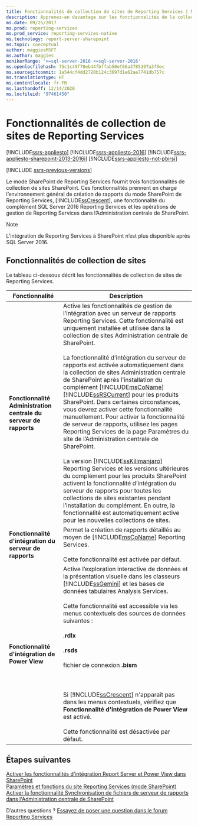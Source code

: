 ```yaml
---
title: Fonctionnalités de collection de sites de Reporting Services | Microsoft Docs
description: Apprenez-en davantage sur les fonctionnalités de la collection de sites SharePoint fournies par le mode SharePoint SQL Server Reporting Services.
ms.date: 09/25/2017
ms.prod: reporting-services
ms.prod_service: reporting-services-native
ms.technology: report-server-sharepoint
ms.topic: conceptual
author: maggiesMSFT
ms.author: maggies
monikerRange: '>=sql-server-2016 <=sql-server-2016'
ms.openlocfilehash: 75c1c49f70eb44fbffab50ef66a3785d97a3f9ec
ms.sourcegitcommit: 1a544cf4dd2720b124c3697d1e62ae7741db757c
ms.translationtype: HT
ms.contentlocale: fr-FR
ms.lasthandoff: 12/14/2020
ms.locfileid: "97461450"
---
```

# <a name="reporting-services-site-collection-features"></a>Fonctionnalités de collection de sites de Reporting Services

[!INCLUDE[ssrs-appliesto](../../includes/ssrs-appliesto.md)] [!INCLUDE[ssrs-appliesto-2016](../../includes/ssrs-appliesto-2016.md)] [!INCLUDE[ssrs-appliesto-sharepoint-2013-2016i](../../includes/ssrs-appliesto-sharepoint-2013-2016.md)] [!INCLUDE[ssrs-appliesto-not-pbirsi](../../includes/ssrs-appliesto-not-pbirs.md)]

[!INCLUDE [ssrs-previous-versions](../../includes/ssrs-previous-versions.md)]

Le mode SharePoint de Reporting Services fournit trois fonctionnalités de collection de sites SharePoint. Ces fonctionnalités prennent en charge l’environnement général de création de rapports du mode SharePoint de Reporting Services, [!INCLUDE[ssCrescent](../../includes/sscrescent-md.md)], une fonctionnalité du complément SQL Server 2016 Reporting Services et les opérations de gestion de Reporting Services dans l’Administration centrale de SharePoint.

> [!NOTE]
> L’intégration de Reporting Services à SharePoint n’est plus disponible après SQL Server 2016.
  
## <a name="site-collection-features"></a>Fonctionnalités de collection de sites

 Le tableau ci-dessous décrit les fonctionnalités de collection de sites de Reporting Services.  
  
|Fonctionnalité|Description|  
|-------------|-----------------|  
|**Fonctionnalité Administration centrale du serveur de rapports**|Active les fonctionnalités de gestion de l’intégration avec un serveur de rapports Reporting Services. Cette fonctionnalité est uniquement installée et utilisée dans la collection de sites Administration centrale de SharePoint.<br /><br /> La fonctionnalité d’intégration du serveur de rapports est activée automatiquement dans la collection de sites Administration centrale de SharePoint après l’installation du complément [!INCLUDE[msCoName](../../includes/msconame-md.md)] [!INCLUDE[ssRSCurrent](../../includes/ssrscurrent-md.md)] pour les produits SharePoint. Dans certaines circonstances, vous devrez activer cette fonctionnalité manuellement. Pour activer la fonctionnalité de serveur de rapports, utilisez les pages Reporting Services de la page Paramètres du site de l’Administration centrale de SharePoint.<br /><br /> La version [!INCLUDE[ssKilimanjaro](../../includes/sskilimanjaro-md.md)] Reporting Services et les versions ultérieures du complément pour les produits SharePoint activent la fonctionnalité d’intégration du serveur de rapports pour toutes les collections de sites existantes pendant l’installation du complément. En outre, la fonctionnalité est automatiquement active pour les nouvelles collections de sites.|  
|**Fonctionnalité d'intégration du serveur de rapports**|Permet la création de rapports détaillés au moyen de [!INCLUDE[msCoName](../../includes/msconame-md.md)] Reporting Services.<br /><br /> Cette fonctionnalité est activée par défaut.|  
|**Fonctionnalité d'intégration de Power View**|Active l’exploration interactive de données et la présentation visuelle dans les classeurs [!INCLUDE[ssGemini](../../includes/ssgemini-md.md)] et les bases de données tabulaires Analysis Services.<br /><br /> Cette fonctionnalité est accessible via les menus contextuels des sources de données suivantes :<br /><br /> **.rdlx**<br /><br /> **.rsds**<br /><br /> fichier de connexion **.bism**<br /><br /> <br /><br /> Si [!INCLUDE[ssCrescent](../../includes/sscrescent-md.md)] n'apparaît pas dans les menus contextuels, vérifiez que **Fonctionnalité d'intégration de Power View** est activé.<br /><br /> Cette fonctionnalité est désactivée par défaut.|  

## <a name="next-steps"></a>Étapes suivantes

[Activer les fonctionnalités d'intégration Report Server et Power View dans SharePoint](../../reporting-services/report-server-sharepoint/site-collection-features-report-server-and-power-view.md)   
[Paramètres et fonctions du site Reporting Services &#40;mode SharePoint&#41;](../../reporting-services/report-server-sharepoint/site-settings-and-features-reporting-services.md)   
[Activer la fonctionnalité Synchronisation de fichiers de serveur de rapports dans l'Administration centrale de SharePoint](../../reporting-services/report-server-sharepoint/activate-the-report-server-file-sync-feature-in-sharepoint-ca.md)  

D’autres questions ? [Essayez de poser une question dans le forum Reporting Services](https://go.microsoft.com/fwlink/?LinkId=620231)
